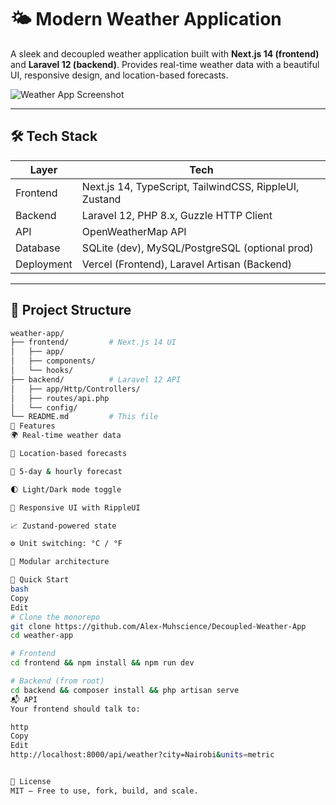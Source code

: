 # 🌤️ Modern Weather Application

A sleek and decoupled weather application built with **Next.js 14 (frontend)** and **Laravel 12 (backend)**. Provides real-time weather data with a beautiful UI, responsive design, and location-based forecasts.

![Weather App Screenshot](./assets/preview.png)

---

## 🛠️ Tech Stack

| Layer      | Tech                     |
|------------|--------------------------|
| Frontend   | Next.js 14, TypeScript, TailwindCSS, RippleUI, Zustand |
| Backend    | Laravel 12, PHP 8.x, Guzzle HTTP Client |
| API        | OpenWeatherMap API       |
| Database   | SQLite (dev), MySQL/PostgreSQL (optional prod) |
| Deployment | Vercel (Frontend), Laravel Artisan (Backend) |

---

## 🧭 Project Structure

```bash
weather-app/
├── frontend/         # Next.js 14 UI
│   ├── app/
│   ├── components/
│   └── hooks/
├── backend/          # Laravel 12 API
│   ├── app/Http/Controllers/
│   ├── routes/api.php
│   └── config/
└── README.md         # This file
🧩 Features
🌍 Real-time weather data

📍 Location-based forecasts

📅 5-day & hourly forecast

🌓 Light/Dark mode toggle

📱 Responsive UI with RippleUI

📈 Zustand-powered state

⚙️ Unit switching: °C / °F

📂 Modular architecture

🚀 Quick Start
bash
Copy
Edit
# Clone the monorepo
git clone https://github.com/Alex-Muhscience/Decoupled-Weather-App
cd weather-app

# Frontend
cd frontend && npm install && npm run dev

# Backend (from root)
cd backend && composer install && php artisan serve
📬 API
Your frontend should talk to:

http
Copy
Edit
http://localhost:8000/api/weather?city=Nairobi&units=metric


📄 License
MIT – Free to use, fork, build, and scale.
